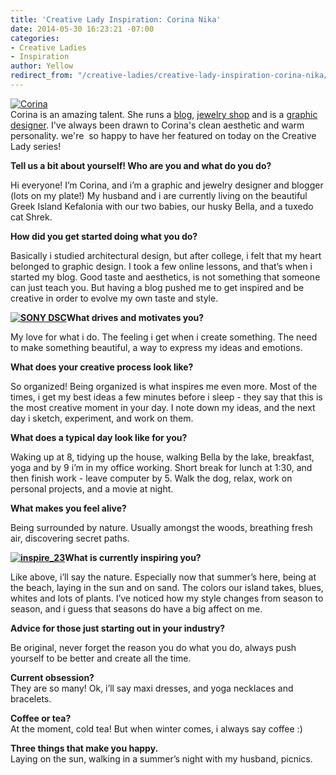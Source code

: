 ```yaml
---
title: 'Creative Lady Inspiration: Corina Nika'
date: 2014-05-30 16:23:21 -07:00
categories:
- Creative Ladies
- Inspiration
author: Yellow
redirect_from: "/creative-ladies/creative-lady-inspiration-corina-nika/"
---
```


[![Corina](https://yellow-blog-images.imgix.net/2014/05/Corina.jpg)](https://yellow-blog-images.imgix.net/2014/05/Corina.jpg)  
Corina is an amazing talent. She runs a [blog](http://www.cocorrina.com/), [jewelry shop](https://www.etsy.com/shop/Cocorrina?ref=l2-shopheader-name) and is a [graphic designer](http://cargocollective.com/corinanika). I've always been drawn to Corina's clean aesthetic and warm personality. we're  so happy to have her featured on today on the Creative Lady series!

**Tell us a bit about yourself! Who are you and what do you do?**

Hi everyone! I’m Corina, and i’m a graphic and jewelry designer and blogger (lots on my plate!) My husband and i are currently living on the beautiful Greek Island Kefalonia with our two babies, our husky Bella, and a tuxedo cat Shrek.

**How did you get started doing what you do?**

Basically i studied architectural design, but after college, i felt that my heart belonged to graphic design. I took a few online lessons, and that’s when i started my blog. Good taste and aesthetics, is not something that someone can just teach you. But having a blog pushed me to get inspired and be creative in order to evolve my own taste and style.

**[![SONY DSC](https://yellow-blog-images.imgix.net/2014/05/DSC03004.jpg)](https://yellow-blog-images.imgix.net/2014/05/DSC03004.jpg)What drives and motivates you?**

My love for what i do. The feeling i get when i create something. The need to make something beautiful, a way to express my ideas and emotions.

**What does your creative process look like?**

So organized! Being organized is what inspires me even more. Most of the times, i get my best ideas a few minutes before i sleep - they say that this is the most creative moment in your day. I note down my ideas, and the next day i sketch, experiment, and work on them.

**What does a typical day look like for you?**

Waking up at 8, tidying up the house, walking Bella by the lake, breakfast, yoga and by 9 i’m in my office working. Short break for lunch at 1:30, and then finish work - leave computer by 5\. Walk the dog, relax, work on personal projects, and a movie at night.

**What makes you feel alive?**

Being surrounded by nature. Usually amongst the woods, breathing fresh air, discovering secret paths.

**[![inspire_23](https://yellow-blog-images.imgix.net/2014/05/inspire_23.png)](https://yellow-blog-images.imgix.net/2014/05/inspire_23.png)What is currently inspiring you?**

Like above, i’ll say the nature. Especially now that summer’s here, being at the beach, laying in the sun and on sand. The colors our island takes, blues, whites and lots of plants. I’ve noticed how my style changes from season to season, and i guess that seasons do have a big affect on me.

**Advice for those just starting out in your industry?**

Be original, never forget the reason you do what you do, always push yourself to be better and create all the time.

**Current obsession?**  
They are so many! Ok, i’ll say maxi dresses, and yoga necklaces and bracelets.

**Coffee or tea?**  
At the moment, cold tea! But when winter comes, i always say coffee :)

**Three things that make you happy.**  
Laying on the sun, walking in a summer’s night with my husband, picnics.
